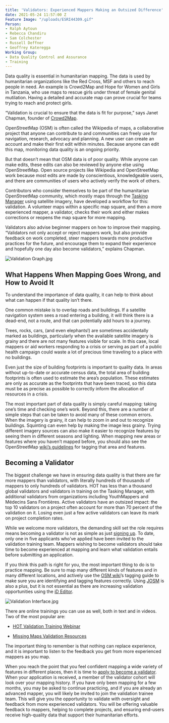```yaml
---
title: 'Validators: Experienced Mappers Making an Outsized Difference'
date: 2021-05-24 11:57:00 Z
Feature Image: "/uploads/ESRI44309.gif"
Person:
- Ralph Aytoun
- Rebecca Chandiru
- Sam Colchester
- Russell Deffner
- Geoffrey Kateregga
Working Group:
- Data Quality Control and Assurance
- Training
---
```


Data quality is essential in humanitarian mapping. The data is used by humanitarian organizations like the Red Cross, MSF and others to reach people in need. An example is Crowd2Map and Hope for Women and Girls in Tanzania, who use maps to rescue girls under threat of female genital mutilation. Having a detailed and accurate map can prove crucial for teams trying to reach and protect girls.

“Validation is crucial to ensure that the data is fit for purpose,” says Janet Chapman, founder of [Crowd2Map](https://crowd2map.org/).

OpenStreetMap (OSM) is often called the Wikipedia of maps, a collaborative project that anyone can contribute to and communities can freely use for navigation, research, advocacy and planning. A new user can create an account and make their first edit within minutes. Because anyone can edit this map, monitoring data quality is an ongoing priority.

But that doesn’t mean that OSM data is of poor quality. While anyone can make edits, these edits can also be reviewed by anyone else using OpenStreetMap. Open source projects like Wikipedia and OpenStreetMap work because most edits are made by conscientious, knowledgeable users, and there are communities of users who actively verify the work of others.

Contributors who consider themselves to be part of the humanitarian OpenStreetMap community, which mostly maps through the [Tasking Manager](https://tasks.hotosm.org/ "Click here!") using satellite imagery, have developed a workflow for this: validation. A volunteer maps within a specific map square, and then a more experienced mapper, a validator, checks their work and either makes corrections or reopens the map square for more mapping.

Validators also advise beginner mappers on how to improve their mapping. “Validators not only accept or reject mappers work, but also provide feedback on work completed, steer mappers towards more productive practices for the future, and encourage them to expand their experience and hopefully one day also become validators,” explains Chapman.

![Validation Graph.jpg](/uploads/Validation%20Graph.jpg)

## **What Happens When Mapping Goes Wrong, and How to Avoid It**

To understand the importance of data quality, it can help to think about what can happen if that quality isn’t there.

One common mistake is to overlap roads and buildings. If a satellite navigation system sees a road entering a building, it will think there is a dead-end, not a route, and that can potentially add hours to a journey.

Trees, rocks, cars, (and even elephants!) are sometimes accidentally marked as buildings, particularly when the available satellite imagery is grainy and there are not many features visible for scale. In this case, local mappers or aid workers responding to a crisis or serving as part of a public health campaign could waste a lot of precious time traveling to a place with no buildings.

Even just the size of building footprints is important to quality data. In areas without up-to-date or accurate census data, the total area of building footprints is often used to estimate the area’s population. These estimates are only as accurate as the footprints that have been traced, so this data must be as precise as possible to correctly inform the allocation of resources in a crisis.

The most important part of data quality is simply careful mapping: taking one’s time and checking one’s work. Beyond this, there are a number of simple steps that can be taken to avoid many of these common errors. When the imagery is grainy, it can help to zoom in and out to recognize buildings. Squinting can even help by making the image less grainy. Trying different imagery sources can also make it easier to recognize features by seeing them in different seasons and lighting. When mapping new areas or features where you haven’t mapped before, you should also see the OpenStreetMap [wiki’s guidelines](https://wiki.openstreetmap.org/wiki/Tags "Click here!") for tagging that area and features.

## **Becoming a Validator**

The biggest challenge we have in ensuring data quality is that there are far more mappers than validators, with literally hundreds of thousands of mappers to only hundreds of validators. HOT has less than a thousand global validators and validators in training on the Tasking Manager, with additional validators from organizations including YouthMappers and Médecins Sans Frontières. Active validators have an outsized impact: the top 10 validators on a project often account for more than 70 percent of the validation on it. Losing even just a few active validators can leave its mark on project completion rates.

While we welcome more validators, the demanding skill set the role requires means becoming a validator is not as simple as just [signing up](http://bit.ly/HOTValidate). To date, only one in five applicants who’ve applied have been invited to the validation training team. Mappers wishing to become validators should take time to become experienced at mapping and learn what validation entails before submitting an application.

If you think this path is right for you, the most important thing to do is to practice mapping. Be sure to map many different kinds of features and in many different locations, and actively use the [OSM wiki](https://wiki.openstreetmap.org/wiki/Tags)’s tagging guide to make sure you are identifying and tagging features correctly. Using [JOSM](https://wiki.openstreetmap.org/wiki/JOSM) is also a plus, but it is not essential as there are increasing validation opportunities using the [iD Editor](https://wiki.openstreetmap.org/wiki/ID).

![Validation Interface.jpg](/uploads/Validation%20Interface.jpg)

There are online trainings you can use as well, both in text and in videos. Two of the most popular are:

* [HOT Validation Training Webinar](https://www.youtube.com/watch?v=oH4Q18nBT68&list=PLb9506_-6FMFhgnFqmOVCBCWIGP2SHAwF&index=10)

* [Missing Maps Validation Resources](https://www.missingmaps.org/validate/)

The important thing to remember is that nothing can replace experience, and it is important to listen to the feedback you get from more experienced mappers as you map.

When you reach the point that you feel confident mapping a wide variety of features in different places, then it is time to [apply to become a validator](http://bit.ly/HOTValidate). When your application is received, a member of the validator cohort will look over your mapping history. If you have only been mapping for a few months, you may be asked to continue practicing, and if you are already an advanced mapper, you will likely be invited to join the validation trainee team. This will give you the opportunity to validate with oversight and feedback from more experienced validators. You will be offering valuable feedback to mappers, helping to complete projects, and ensuring end-users receive high-quality data that support their humanitarian efforts.
